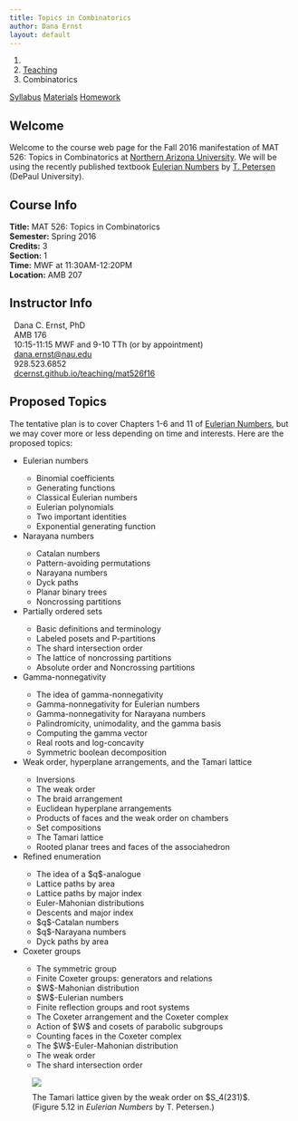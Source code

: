 ```yaml
---
title: Topics in Combinatorics
author: Dana Ernst
layout: default
---
```


<ol class="breadcrumb">
  <li><a href="/"><i class="fa fa-home"></i></a></li>
  <li><a href="/teaching/">Teaching</a></li>
  <li class="active">Combinatorics</li>
</ol>

<div class="row">
<div class="col-xs-12">
<div class="btn-group btn-group-justified">
<a class="btn btn-default btn-success" href="{{site.baseurl}}/teaching/mat526f16/syllabus/">Syllabus</a>
<a class="btn btn-default btn-primary" href="{{site.baseurl}}/teaching/mat526f16/materials/">Materials</a>
<a class="btn btn-default btn-warning" href="{{site.baseurl}}/teaching/mat526f16/homework/">Homework</a>
</div>
</div>
</div>

## Welcome ##
Welcome to the course web page for the Fall 2016 manifestation of MAT 526: Topics in Combinatorics at [Northern Arizona University](http://nau.edu). We will be using the recently published textbook [Eulerian Numbers](http://www.springer.com/us/book/9781493930906) by [T. Petersen](http://math.depaul.edu/tpeter21/) (DePaul University).

<div class="row">
  <div class="col-xs-12 col-sm-6">
    <div>
    <h2>Course Info</h2>
    <strong>Title:</strong> MAT 526: Topics in Combinatorics<br />
    <strong>Semester:</strong> Spring 2016<br />
    <strong>Credits:</strong> 3<br />
    <strong>Section:</strong> 1<br />
    <strong>Time:</strong> MWF at 11:30AM-12:20PM<br />
    <strong>Location:</strong> AMB 207
    </div>
  </div>

  <div class="col-xs-12 col-sm-6">
    <div>
      <h2>Instructor Info</h2>
      <i class="fa fa-user fa-fw"></i>&nbsp; Dana C. Ernst, PhD<br />
      <i class="fa fa-university fa-fw"></i>&nbsp; AMB 176<br />
      <i class="fa fa-users fa-fw"></i>&nbsp; 10:15-11:15 MWF and 9-10 TTh (or by appointment)<br />
      <i class="fa fa-envelope fa-fw"></i>&nbsp; <a href="mailto:dana.ernst@nau.edu">dana.ernst@nau.edu</a><br />
      <i class="fa fa-phone fa-fw"></i>&nbsp; 928.523.6852<br />
      <i class="fa fa-link fa-fw"></i>&nbsp; <a href="http://dcernst.github.io/teaching/mat526f16">dcernst.github.io/teaching/mat526f16</a>
    </div>
  </div>
</div>

## Proposed Topics ##
The tentative plan is to cover Chapters 1-6 and 11 of [Eulerian Numbers](http://www.springer.com/us/book/9781493930906), but we may cover more or less depending on time and interests.  Here are the proposed topics:

<div class="row">

  <div class="col-xs-12 col-lg-6">
    <div>
    <ul>
    <li>Eulerian numbers</li>
    <ul>
      <li>Binomial coefficients</li>
      <li>Generating functions</li>
      <li>Classical Eulerian numbers</li>
      <li>Eulerian polynomials</li>
      <li>Two important identities</li>
      <li>Exponential generating function</li>
    </ul>
    <li>Narayana numbers</li>
    <ul>
      <li>Catalan numbers</li>
      <li>Pattern-avoiding permutations</li>
      <li>Narayana numbers</li>
      <li>Dyck paths</li>
      <li>Planar binary trees</li>
      <li>Noncrossing partitions</li>
    </ul>
    <li>Partially ordered sets</li>
    <ul>
      <li>Basic definitions and terminology</li>
      <li>Labeled posets and P-partitions</li>
      <li>The shard intersection order</li>
      <li>The lattice of noncrossing partitions</li>
      <li>Absolute order and Noncrossing partitions</li>
    </ul>
    <li>Gamma-nonnegativity</li>
    <ul>
      <li>The idea of gamma-nonnegativity</li>
      <li>Gamma-nonnegativity for Eulerian numbers</li>
      <li>Gamma-nonnegativity for Narayana numbers</li>
      <li>Palindromicity, unimodality, and the gamma basis</li>
      <li>Computing the gamma vector</li>
      <li>Real roots and log-concavity</li>
      <li>Symmetric boolean decomposition</li>
    </ul>
    <li>Weak order, hyperplane arrangements, and the Tamari lattice</li>
    <ul>
      <li>Inversions</li>
      <li>The weak order</li>
      <li>The braid arrangement</li>
      <li>Euclidean hyperplane arrangements</li>
      <li>Products of faces and the weak order on chambers</li>
      <li>Set compositions</li>
      <li>The Tamari lattice</li>
      <li>Rooted planar trees and faces of the associahedron</li>
    </ul>
    <li>Refined enumeration</li>
    <ul>
      <li>The idea of a $q$-analogue</li>
      <li>Lattice paths by area</li>
      <li>Lattice paths by major index</li>
      <li>Euler-Mahonian distributions</li>
      <li>Descents and major index</li>
      <li>$q$-Catalan numbers</li>
      <li>$q$-Narayana numbers</li>
      <li>Dyck paths by area</li>
    </ul>
    <li>Coxeter groups</li>
    <ul>
      <li>The symmetric group</li>
      <li>Finite Coxeter groups: generators and relations</li>
      <li>$W$-Mahonian distribution</li>
      <li>$W$-Eulerian numbers</li>
      <li>Finite reflection groups and root systems</li>
      <li>The Coxeter arrangement and the Coxeter complex</li>
      <li>Action of $W$ and cosets of parabolic subgroups</li>
      <li>Counting faces in the Coxeter complex</li>
      <li>The $W$-Euler-Mahonian distribution</li>
      <li>The weak order</li>
      <li>The shard intersection order</li>
    </ul>
    </ul>
    </div>
  </div>

  <div class="col-xs-12 col-lg-6">
  <figure>
  <img src="{{ site.baseurl }}/images/TamariLattice.png" class="img-responsive" img style="margin-bottom: 10px" />
  <figcaption>The Tamari lattice given by the weak order on $S_4(231)$. (Figure 5.12 in <i>Eulerian Numbers</i> by T. Petersen.)</figcaption>
  </figure>
  </div>

<!-- </div> -->

</div>

<br />
